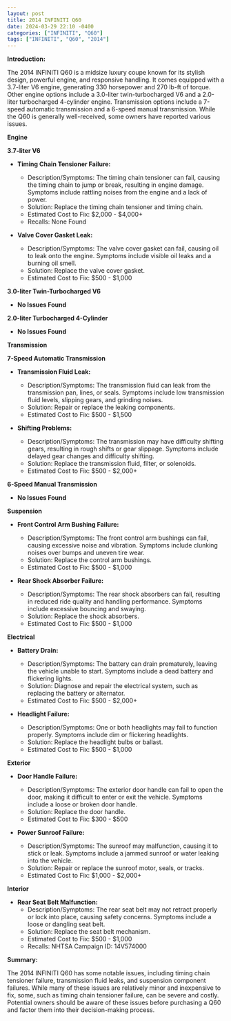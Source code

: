 ```yaml
---
layout: post
title: 2014 INFINITI Q60
date: 2024-03-29 22:10 -0400
categories: ["INFINITI", "Q60"]
tags: ["INFINITI", "Q60", "2014"]
---
```

**Introduction:**

The 2014 INFINITI Q60 is a midsize luxury coupe known for its stylish design, powerful engine, and responsive handling. It comes equipped with a 3.7-liter V6 engine, generating 330 horsepower and 270 lb-ft of torque. Other engine options include a 3.0-liter twin-turbocharged V6 and a 2.0-liter turbocharged 4-cylinder engine. Transmission options include a 7-speed automatic transmission and a 6-speed manual transmission. While the Q60 is generally well-received, some owners have reported various issues.

**Engine**

**3.7-liter V6**

* **Timing Chain Tensioner Failure:**
    * Description/Symptoms: The timing chain tensioner can fail, causing the timing chain to jump or break, resulting in engine damage. Symptoms include rattling noises from the engine and a lack of power.
    * Solution: Replace the timing chain tensioner and timing chain.
    * Estimated Cost to Fix: $2,000 - $4,000+
    * Recalls: None Found

* **Valve Cover Gasket Leak:**
    * Description/Symptoms: The valve cover gasket can fail, causing oil to leak onto the engine. Symptoms include visible oil leaks and a burning oil smell.
    * Solution: Replace the valve cover gasket.
    * Estimated Cost to Fix: $500 - $1,000

**3.0-liter Twin-Turbocharged V6**

* **No Issues Found**

**2.0-liter Turbocharged 4-Cylinder**

* **No Issues Found**

**Transmission**

**7-Speed Automatic Transmission**

* **Transmission Fluid Leak:**
    * Description/Symptoms: The transmission fluid can leak from the transmission pan, lines, or seals. Symptoms include low transmission fluid levels, slipping gears, and grinding noises.
    * Solution: Repair or replace the leaking components.
    * Estimated Cost to Fix: $500 - $1,500

* **Shifting Problems:**
    * Description/Symptoms: The transmission may have difficulty shifting gears, resulting in rough shifts or gear slippage. Symptoms include delayed gear changes and difficulty shifting.
    * Solution: Replace the transmission fluid, filter, or solenoids.
    * Estimated Cost to Fix: $500 - $2,000+

**6-Speed Manual Transmission**

* **No Issues Found**

**Suspension**

* **Front Control Arm Bushing Failure:**
    * Description/Symptoms: The front control arm bushings can fail, causing excessive noise and vibration. Symptoms include clunking noises over bumps and uneven tire wear.
    * Solution: Replace the control arm bushings.
    * Estimated Cost to Fix: $500 - $1,000

* **Rear Shock Absorber Failure:**
    * Description/Symptoms: The rear shock absorbers can fail, resulting in reduced ride quality and handling performance. Symptoms include excessive bouncing and swaying.
    * Solution: Replace the shock absorbers.
    * Estimated Cost to Fix: $500 - $1,000

**Electrical**

* **Battery Drain:**
    * Description/Symptoms: The battery can drain prematurely, leaving the vehicle unable to start. Symptoms include a dead battery and flickering lights.
    * Solution: Diagnose and repair the electrical system, such as replacing the battery or alternator.
    * Estimated Cost to Fix: $500 - $2,000+

* **Headlight Failure:**
    * Description/Symptoms: One or both headlights may fail to function properly. Symptoms include dim or flickering headlights.
    * Solution: Replace the headlight bulbs or ballast.
    * Estimated Cost to Fix: $500 - $1,000

**Exterior**

* **Door Handle Failure:**
    * Description/Symptoms: The exterior door handle can fail to open the door, making it difficult to enter or exit the vehicle. Symptoms include a loose or broken door handle.
    * Solution: Replace the door handle.
    * Estimated Cost to Fix: $300 - $500

* **Power Sunroof Failure:**
    * Description/Symptoms: The sunroof may malfunction, causing it to stick or leak. Symptoms include a jammed sunroof or water leaking into the vehicle.
    * Solution: Repair or replace the sunroof motor, seals, or tracks.
    * Estimated Cost to Fix: $1,000 - $2,000+

**Interior**

* **Rear Seat Belt Malfunction:**
    * Description/Symptoms: The rear seat belt may not retract properly or lock into place, causing safety concerns. Symptoms include a loose or dangling seat belt.
    * Solution: Replace the seat belt mechanism.
    * Estimated Cost to Fix: $500 - $1,000
    * Recalls: NHTSA Campaign ID: 14V574000

**Summary:**

The 2014 INFINITI Q60 has some notable issues, including timing chain tensioner failure, transmission fluid leaks, and suspension component failures. While many of these issues are relatively minor and inexpensive to fix, some, such as timing chain tensioner failure, can be severe and costly. Potential owners should be aware of these issues before purchasing a Q60 and factor them into their decision-making process.
